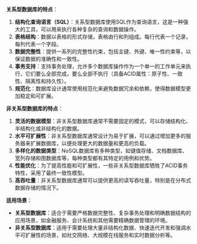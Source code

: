 **关系型数据库的特点**：

1. **结构化查询语言（SQL）**：关系型数据库使用SQL作为查询语言，这是一种强大的工具，可以用来执行各种复杂的查询和数据操作。
2. **表格结构**：数据以表格的形式存储，表格由行和列组成。每行代表一个记录，每列代表一个字段。
3. **数据完整性**：提供一系列的完整性约束，包括主键、外键、唯一性约束等，以保证数据的准确性和一致性。
4. **事务支持**：支持事务处理，允许多个数据库操作作为一个单一的工作单元来执行，它们要么全部完成，要么全部不执行（具备ACID属性：原子性、一致性、隔离性和持久性）。
5. **规范化**：数据库设计通常使用规范化来避免数据冗余和依赖，使得数据模型更加稳定和可扩展。

**非关系型数据库的特点**：

1. **灵活的数据模型**：非关系型数据库通常不需要固定的模式，可以存储结构化、半结构化或非结构化的数据。
2. **水平可扩展性**：非关系型数据库通常设计为易于扩展，可以通过增加更多的服务器来扩展数据库，以便处理更大的数据量和更高的负载。
3. **多样化的数据类型**：NoSQL数据库有多种类型，如键值存储、文档数据库、宽列存储和图数据库等，每种类型都有其特定的用例和优势。
4. **性能优化**：为了提高性能和可扩展性，一些非关系型数据库牺牲了ACID事务特性，采用了最终一致性模型。
5. **高吞吐量**：非关系型数据库通常可以提供更高的读写吞吐量，特别是在分布式数据存储的情况下。

**适用场景**：

- **关系型数据库**：适合于需要严格数据完整性、复杂事务处理和明确数据结构的应用场景，如金融服务、会计系统和其他需要精确数据管理的环境。
- **非关系型数据库**：适用于需要处理大量非结构化数据、快速迭代开发和强调水平可扩展性的场景，如社交网络、大规模在线服务和实时数据分析等。